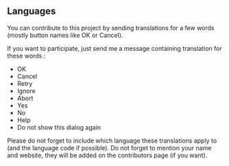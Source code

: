 ## Languages

You can contribute to this project by sending translations for a few words (mostly button names like OK or Cancel).

If you want to participate, just send me a message containing translation for these words :
* OK
* Cancel
* Retry
* Ignore
* Abort
* Yes
* No
* Help
* Do not show this dialog again

Please do not forget to include which language these translations apply to (and the language code if possible).
Do not forget to mention your name and website, they will be added on the contributors page (if you want).